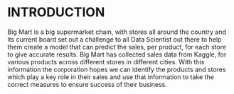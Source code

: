 # INTRODUCTION

Big Mart is a big supermarket chain, with stores all around the country and its current
board set out a challenge to all Data Scientist out there to help them create a model that
can predict the sales, per product, for each store to give accurate results. Big Mart has
collected sales data from Kaggle, for various products across different stores in different
cities. With this information the corporation hopes we can identify the products and
stores which play a key role in their sales and use that information to take the correct
measures to ensure success of their business.
